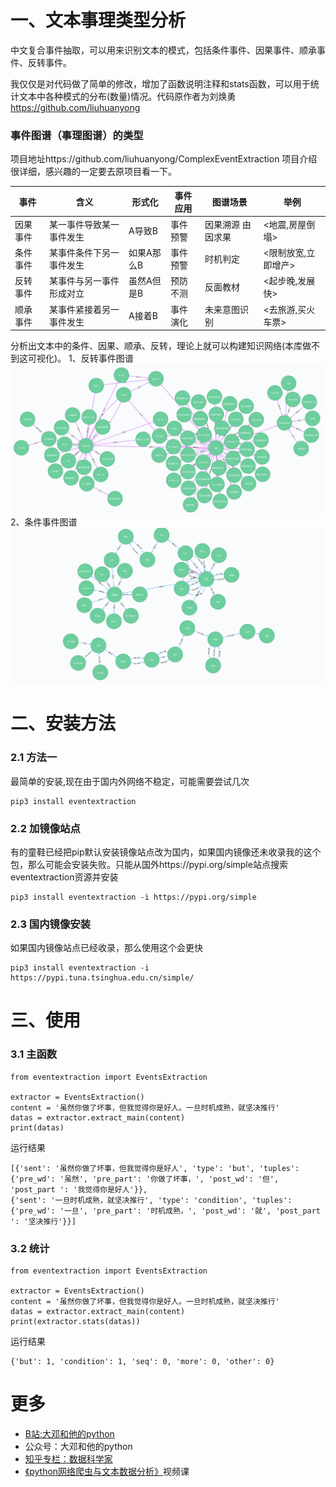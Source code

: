 # 一、文本事理类型分析

中文复合事件抽取，可以用来识别文本的模式，包括条件事件、因果事件、顺承事件、反转事件。

我仅仅是对代码做了简单的修改，增加了函数说明注释和stats函数，可以用于统计文本中各种模式的分布(数量)情况。代码原作者为刘焕勇 https://github.com/liuhuanyong



### 事件图谱（事理图谱）的类型
项目地址https://github.com/liuhuanyong/ComplexEventExtraction 项目介绍很详细，感兴趣的一定要去原项目看一下。

| 事件     | 含义                     | 形式化     | 事件应用 | 图谱场景          | 举例                |
| -------- | ------------------------ | ---------- | -------- | ----------------- | ------------------- |
| 因果事件 | 某一事件导致某一事件发生 | A导致B     | 事件预警 | 因果溯源 由因求果 | <地震,房屋倒塌>     |
| 条件事件 | 某事件条件下另一事件发生 | 如果A那么B | 事件预警 | 时机判定          | <限制放宽,立即增产> |
| 反转事件 | 某事件与另一事件形成对立 | 虽然A但是B | 预防不测 | 反面教材          | <起步晚,发展快>     |
| 顺承事件 | 某事件紧接着另一事件发生 | A接着B     | 事件演化 | 未来意图识别      | <去旅游,买火车票>   |

分析出文本中的条件、因果、顺承、反转，理论上就可以构建知识网络(本库做不到这可视化)。
1、反转事件图谱
![](img/but.png)
2、条件事件图谱
![](img/condition.png)



# 二、安装方法

### 2.1 方法一

最简单的安装,现在由于国内外网络不稳定，可能需要尝试几次

```
pip3 install eventextraction
```

### 2.2 加镜像站点

有的童鞋已经把pip默认安装镜像站点改为国内，如果国内镜像还未收录我的这个包，那么可能会安装失败。只能从国外https://pypi.org/simple站点搜索eventextraction资源并安装

```
pip3 install eventextraction -i https://pypi.org/simple
```

### 2.3 国内镜像安装

如果国内镜像站点已经收录，那么使用这个会更快

```
pip3 install eventextraction -i https://pypi.tuna.tsinghua.edu.cn/simple/
```





# 三、使用

### 3.1 主函数

```
from eventextraction import EventsExtraction

extractor = EventsExtraction()
content = '虽然你做了坏事，但我觉得你是好人。一旦时机成熟，就坚决推行'
datas = extractor.extract_main(content)
print(datas)

```

运行结果

```
[{'sent': '虽然你做了坏事，但我觉得你是好人', 'type': 'but', 'tuples': {'pre_wd': '虽然', 'pre_part': '你做了坏事，', 'post_wd': '但', 'post_part ': '我觉得你是好人'}},
{'sent': '一旦时机成熟，就坚决推行', 'type': 'condition', 'tuples': {'pre_wd': '一旦', 'pre_part': '时机成熟，', 'post_wd': '就', 'post_part ': '坚决推行'}}]

```



### 3.2 统计

```
from eventextraction import EventsExtraction

extractor = EventsExtraction()
content = '虽然你做了坏事，但我觉得你是好人。一旦时机成熟，就坚决推行'
datas = extractor.extract_main(content)
print(extractor.stats(datas))
```

运行结果

```
{'but': 1, 'condition': 1, 'seq': 0, 'more': 0, 'other': 0}
```


# 更多

- [B站:大邓和他的python](https://space.bilibili.com/122592901/channel/detail?cid=66008)
- 公众号：大邓和他的python
- [知乎专栏：数据科学家](https://zhuanlan.zhihu.com/dadeng)
- [《python网络爬虫与文本数据分析》](https://ke.qq.com/course/482241?tuin=163164df)视频课

